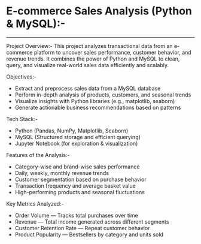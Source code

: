 # E-commerce Sales Analysis (Python & MySQL):-
----------------------------------------------

Project Overview:-
This project analyzes transactional data from an e-commerce platform to uncover sales performance, 
customer behavior, and revenue trends. It combines the power of Python and MySQL to clean, query, 
and visualize real-world sales data efficiently and scalably.

Objectives:-
- Extract and preprocess sales data from a MySQL database
- Perform in-depth analysis of products, customers, and seasonal trends
- Visualize insights with Python libraries (e.g., matplotlib, seaborn)
- Generate actionable business recommendations based on patterns
  
Tech Stack:-
- Python (Pandas, NumPy, Matplotlib, Seaborn)
- MySQL (Structured storage and efficient querying)
- Jupyter Notebook (for exploration & visualization)
  
Features of the Analysis:-
- Category-wise and brand-wise sales performance
- Daily, weekly, monthly revenue trends
- Customer segmentation based on purchase behavior
- Transaction frequency and average basket value
- High-performing products and seasonal fluctuations
  
Key Metrics Analyzed:-
- Order Volume — Tracks total purchases over time
- Revenue — Total income generated across different segments
- Customer Retention Rate — Repeat customer behavior
- Product Popularity — Bestsellers by category and units sold
  
